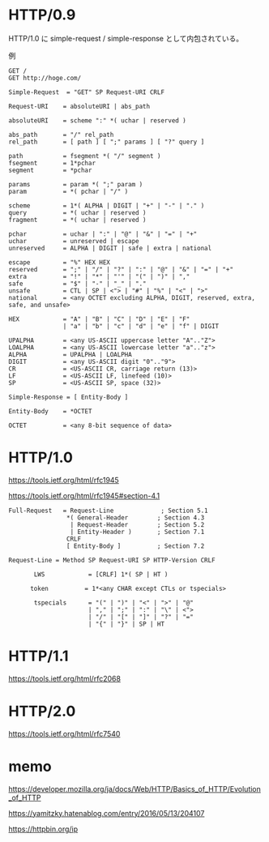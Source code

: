# HTTP/0.9

HTTP/1.0 に simple-request / simple-response として内包されている。

例

```
GET /
GET http://hoge.com/
```

```
Simple-Request  = "GET" SP Request-URI CRLF

Request-URI    = absoluteURI | abs_path

absoluteURI    = scheme ":" *( uchar | reserved )

abs_path       = "/" rel_path
rel_path       = [ path ] [ ";" params ] [ "?" query ]

path           = fsegment *( "/" segment )
fsegment       = 1*pchar
segment        = *pchar

params         = param *( ";" param )
param          = *( pchar | "/" )

scheme         = 1*( ALPHA | DIGIT | "+" | "-" | "." )
query          = *( uchar | reserved )
fragment       = *( uchar | reserved )

pchar          = uchar | ":" | "@" | "&" | "=" | "+"
uchar          = unreserved | escape
unreserved     = ALPHA | DIGIT | safe | extra | national

escape         = "%" HEX HEX
reserved       = ";" | "/" | "?" | ":" | "@" | "&" | "=" | "+"
extra          = "!" | "*" | "'" | "(" | ")" | ","
safe           = "$" | "-" | "_" | "."
unsafe         = CTL | SP | <"> | "#" | "%" | "<" | ">"
national       = <any OCTET excluding ALPHA, DIGIT, reserved, extra, safe, and unsafe>

HEX            = "A" | "B" | "C" | "D" | "E" | "F"
               | "a" | "b" | "c" | "d" | "e" | "f" | DIGIT

UPALPHA        = <any US-ASCII uppercase letter "A".."Z">
LOALPHA        = <any US-ASCII lowercase letter "a".."z">
ALPHA          = UPALPHA | LOALPHA
DIGIT          = <any US-ASCII digit "0".."9">
CR             = <US-ASCII CR, carriage return (13)>
LF             = <US-ASCII LF, linefeed (10)>
SP             = <US-ASCII SP, space (32)>
```

```
Simple-Response = [ Entity-Body ]

Entity-Body    = *OCTET

OCTET          = <any 8-bit sequence of data>
```



# HTTP/1.0

https://tools.ietf.org/html/rfc1945

https://tools.ietf.org/html/rfc1945#section-4.1

```
Full-Request   = Request-Line             ; Section 5.1
                *( General-Header        ; Section 4.3
                 | Request-Header        ; Section 5.2
                 | Entity-Header )       ; Section 7.1
                CRLF
                [ Entity-Body ]          ; Section 7.2

Request-Line = Method SP Request-URI SP HTTP-Version CRLF
```

```
       LWS            = [CRLF] 1*( SP | HT )

      token          = 1*<any CHAR except CTLs or tspecials>

       tspecials      = "(" | ")" | "<" | ">" | "@"
                      | "," | ";" | ":" | "\" | <">
                      | "/" | "[" | "]" | "?" | "="
                      | "{" | "}" | SP | HT
```



# HTTP/1.1

https://tools.ietf.org/html/rfc2068

# HTTP/2.0

https://tools.ietf.org/html/rfc7540

# memo

https://developer.mozilla.org/ja/docs/Web/HTTP/Basics_of_HTTP/Evolution_of_HTTP


https://yamitzky.hatenablog.com/entry/2016/05/13/204107

https://httpbin.org/ip
